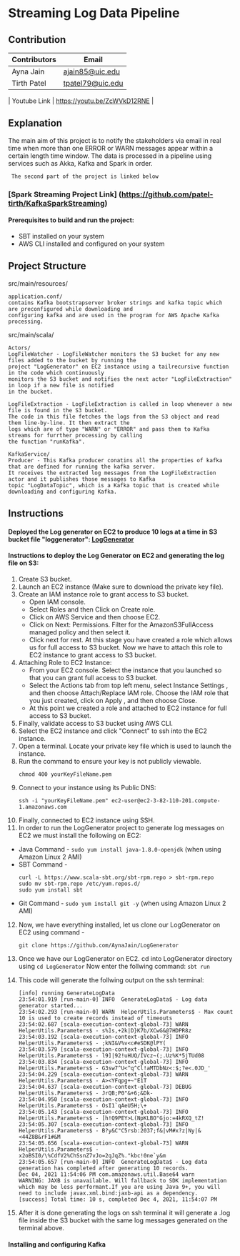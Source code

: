 # Streaming Log Data Pipeline

## Contribution

| Contributors | Email |
| --- | --- |
| Ayna Jain | ajain85@uic.edu |
| Tirth Patel | tpatel79@uic.edu |

| Youtube Link | https://youtu.be/ZcWVkD12RNE | 

## Explanation

The main aim of this project is to notify the stakeholders via email in real time when more than one ERROR or WARN messages appear within a certain length time window. The data is processed in a pipeline using services such as Akka, Kafka and Spark in order.

``` The second part of the project is linked below```
### [Spark Streaming Project Link] (https://github.com/patel-tirth/KafkaSparkStreaming)
#### Prerequisites to build and run the project:
- SBT installed on your system
- AWS CLI installed and configured on your system

## Project Structure

src/main/resources/
```
application.conf/
contains Kafka bootstrapserver broker strings and kafka topic which are preconfigured while downloading and 
configuring kafka and are used in the program for AWS Apache Kafka processing.
```
src/main/scala/
```
Actors/
LogFileWatcher - LogFileWatcher monitors the S3 bucket for any new files added to the bucket by running the 
project "LogGenerator" on EC2 instance using a tailrecursive function in the code which continuously 
monitors the S3 bucket and notifies the next actor "LogFileExtraction" in loop if a new file is notified 
in the bucket.

LogFileExtraction - LogFileExtraction is called in loop whenever a new file is found in the S3 bucket. 
The code in this file fetches the logs from the S3 object and read them line-by-line. It then extract the 
logs which are of type "WARN" or "ERROR" and pass them to Kafka streams for furrther processing by calling 
the function "runKafka".
```
```
KafkaService/ 
Producer - This Kafka producer conatins all the properties of kafka that are defined for running the kafka server.
It receives the extracted log messages from the LogFileExtraction actor and it publishes those messages to Kafka 
topic "LogDataTopic", which is a Kafka topic that is created while downloading and configuring Kafka. 
```


## Instructions

#### Deployed the Log generator on EC2 to produce 10 logs at a time in S3 bucket file "loggenerator": [LogGenerator](https://github.com/AynaJain/LogGenerator)

#### Instructions to deploy the Log Generator on EC2 and generating the log file on S3:

1. Create S3 bucket.
2. Launch an EC2 instance (Make sure to download the private key file).
3. Create an IAM instance role to grant access to S3 bucket.
   - Open IAM console. 
   - Select Roles and then Click on Create role. 
   - Click on AWS Service and then choose EC2. 
   - Click on Next: Permissions. Filter for the AmazonS3FullAccess managed policy and then select it. 
   - Click next for rest. At this stage you have created a role which allows us for full access to S3 bucket. Now we have to attach this role to EC2 instance to grant access to S3 bucket.
4. Attaching Role to EC2 Instance:
   - From your EC2 console. Select the instance that you launched so that you can grant full access to S3 bucket. 
   - Select the Actions tab from top left menu, select Instance Settings , and then choose Attach/Replace IAM role. Choose the IAM role that you just created, click on Apply , and then choose Close.
   - At this point we created a role and attached to EC2 instance for full access to S3 bucket.
5. Finally, validate access to S3 bucket using AWS CLI.
6. Select the EC2 instance and click "Connect" to ssh into the EC2 instance.
7. Open a terminal. Locate your private key file which is used to launch the instance.
8. Run the command to ensure your key is not publicly viewable.
   ``` 
   chmod 400 yourKeyFileName.pem 
   ```
9. Connect to your instance using its Public DNS:
   ``` 
   ssh -i "yourKeyFileName.pem" ec2-user@ec2-3-82-110-201.compute-1.amazonaws.com
   ```
10. Finally, connected to EC2 instance using SSH.
11. In order to run the LogGenerator project to generate log messages on EC2 we must install the following on EC2:
   - Java
     Command - ``` sudo yum install java-1.8.0-openjdk ``` (when using Amazon Linux 2 AMI)
   - SBT 
     Command - 
      ```
      curl -L https://www.scala-sbt.org/sbt-rpm.repo > sbt-rpm.repo
      sudo mv sbt-rpm.repo /etc/yum.repos.d/
      sudo yum install sbt
      ```
   - Git 
     Command - ``` sudo yum install git -y ``` (when using Amazon Linux 2 AMI)
12. Now, we have everything installed, let us clone our LogGenerator on EC2 using command -
    ``` 
    git clone https://github.com/AynaJain/LogGenerator 
    ```
13. Once we have our LogGenerator on EC2. cd into LogGenerator directory using ``` cd LogGenerator ``` 
    Now enter the follwing command: ``` sbt run ```

14. This code will generate the follwing output on the ssh terminal:
    ```
    [info] running GenerateLogData 
    23:54:01.919 [run-main-0] INFO  GenerateLogData$ - Log data generator started...
    23:54:02.293 [run-main-0] WARN  HelperUtils.Parameters$ - Max count 10 is used to create records instead of timeouts
    23:54:02.687 [scala-execution-context-global-73] WARN  HelperUtils.Parameters$ - s%]s,+2k|D}K7b/XCwG&@7HDPR8z
    23:54:03.192 [scala-execution-context-global-73] INFO  HelperUtils.Parameters$ - ;kNI&V%v<c#eSDK@lPY(
    23:54:03.579 [scala-execution-context-global-73] INFO  HelperUtils.Parameters$ - l9]|92!uHUQ/IVcz~(;.Uz%K*5jTUd08
    23:54:03.834 [scala-execution-context-global-73] INFO  HelperUtils.Parameters$ - G3sw7^U<^q^Cl!aMTDbNz<:$;?e<.0JD_'
    23:54:04.229 [scala-execution-context-global-73] WARN  HelperUtils.Parameters$ - A><YFqpg+~"E1T
    23:54:04.637 [scala-execution-context-global-73] DEBUG HelperUtils.Parameters$ - JrQB;P0"&+6;&Dk-
    23:54:04.950 [scala-execution-context-global-73] INFO  HelperUtils.Parameters$ - OsI1`qAeU5H;\+
    23:54:05.143 [scala-execution-context-global-73] INFO  HelperUtils.Parameters$ - [h!Q9PEY>L(NpKLBO"Gjo:=4kRXQ_tZ!
    23:54:05.307 [scala-execution-context-global-73] INFO  HelperUtils.Parameters$ - B?y&C"C5rsb:2037;f&|vM#x?z|Ny|&<44Z8B&rF1#&M
    23:54:05.656 [scala-execution-context-global-73] WARN  HelperUtils.Parameters$ - x2oBSI0/\%CdfV2%ChSsnZ7vJo=2qJqZ%."kbc!0ne`y&m
    23:54:05.657 [run-main-0] INFO  GenerateLogData$ - Log data generation has completed after generating 10 records.
    Dec 04, 2021 11:54:06 PM com.amazonaws.util.Base64 warn
    WARNING: JAXB is unavailable. Will fallback to SDK implementation which may be less performant.If you are using Java 9+, you will need to include javax.xml.bind:jaxb-api as a dependency.
    [success] Total time: 10 s, completed Dec 4, 2021, 11:54:07 PM
    ```
15. After it is done generating the logs on ssh terminal it will generate a .log file inside the S3 bucket with the same log messages generated on the terminal above.

#### Installing and configuring Kafka






